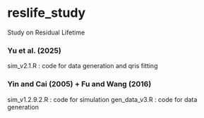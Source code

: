 # reslife_study

Study on Residual Lifetime

### Yu et al. (2025)
sim_v2.1.R : code for data generation and qris fitting

### Yin and Cai (2005) + Fu and Wang (2016)
sim_v1.2.9.2.R : code for simulation
gen_data_v3.R : code for data generation
